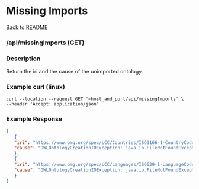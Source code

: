 # Missing Imports

[Back to README](./README.md)

###  /api/missingImports (GET)

### Description

Return the iri and the cause of the unimported ontology.

 ### Example curl (linux)
  
```
curl --location --request GET '<host_and_port/api/missingImports' \
--header 'Accept: application/json'
```

### Example Response

```json
[
   {
   "iri": "https://www.omg.org/spec/LCC/Countries/ISO3166-1-CountryCodes/",
   "cause": "OWLOntologyCreationIOException: java.io.FileNotFoundException: https://www.omg.org/spec/LCC/Countries/ISO3166-1-CountryCodes/"
   },
   {
   "iri": "https://www.omg.org/spec/LCC/Languages/ISO639-1-LanguageCodes/",
   "cause": "OWLOntologyCreationIOException: java.io.FileNotFoundException: https://www.omg.org/spec/LCC/Languages/ISO639-1-LanguageCodes/"
   }
]
```